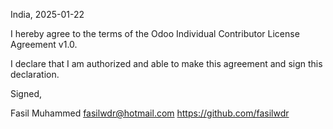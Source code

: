 India, 2025-01-22

I hereby agree to the terms of the Odoo Individual Contributor License
Agreement v1.0.

I declare that I am authorized and able to make this agreement and sign this
declaration.

Signed,

Fasil Muhammed fasilwdr@hotmail.com https://github.com/fasilwdr